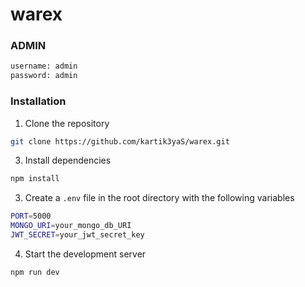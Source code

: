 # warex

### ADMIN
```bash
username: admin
password: admin
```

### Installation

1. Clone the repository
```bash
git clone https://github.com/kartik3yaS/warex.git
```

3. Install dependencies
```bash
npm install
```

3. Create a `.env` file in the root directory with the following variables
```bash
PORT=5000
MONGO_URI=your_mongo_db_URI
JWT_SECRET=your_jwt_secret_key
```

4. Start the development server
```bash
npm run dev
```
